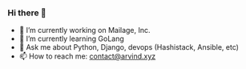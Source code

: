 ### Hi there 👋

- 🔭 I’m currently working on Mailage, Inc.
- 🌱 I’m currently learning GoLang
- 💬 Ask me about Python, Django, devops (Hashistack, Ansible, etc)
- 📫 How to reach me: contact@arvind.xyz
